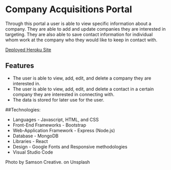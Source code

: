 # Company Acquisitions Portal

Through this portal a user is able to view specific information about a company. They are able to add and update companies they are interested in targeting. They are also able to save contact information for individual whom work at the company who they would like to keep in contact with.

[Deployed Heroku Site](https://company-acquisitions.herokuapp.com/)

## Features

* The user is able to view, add, edit, and delete a company they are interested in.
* The user is able to view, add, edit, and delete a contact in a certain company they are interested in connecting with.
* The data is stored for later use for the user.

##Technologies:

* Languages - Javascript, HTML, and CSS
* Front-End Frameworks - Bootstrap
* Web-Application Framework - Express (Node.js)
* Database - MongoDB
* Libraries - React
* Design - Google Fonts and Responsive methodologies
* Visual Studio Code

Photo by Samson Creative. on Unsplash